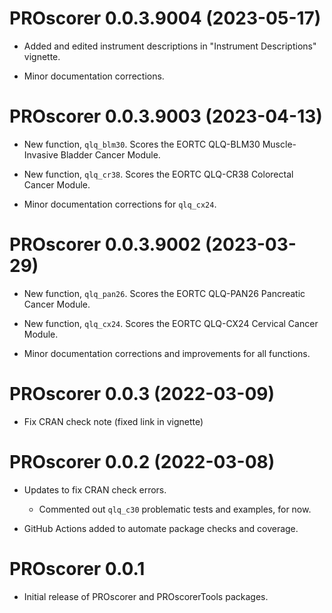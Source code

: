 # PROscorer 0.0.3.9004 (2023-05-17)

* Added and edited instrument descriptions in "Instrument Descriptions" vignette.

* Minor documentation corrections.



# PROscorer 0.0.3.9003 (2023-04-13)

* New function, `qlq_blm30`.  Scores the EORTC QLQ-BLM30 Muscle-Invasive Bladder Cancer Module.

* New function, `qlq_cr38`.  Scores the EORTC QLQ-CR38 Colorectal Cancer Module.  

* Minor documentation corrections for `qlq_cx24`.


# PROscorer 0.0.3.9002 (2023-03-29)

* New function, `qlq_pan26`.  Scores the EORTC QLQ-PAN26 Pancreatic Cancer Module.

* New function, `qlq_cx24`.  Scores the EORTC QLQ-CX24 Cervical Cancer Module.

* Minor documentation corrections and improvements for all functions.


# PROscorer 0.0.3 (2022-03-09)

* Fix CRAN check note (fixed link in vignette)


# PROscorer 0.0.2 (2022-03-08)

* Updates to fix CRAN check errors. 
  * Commented out `qlq_c30` problematic tests and examples, for now.

* GitHub Actions added to automate package checks and coverage.


# PROscorer 0.0.1

* Initial release of PROscorer and PROscorerTools packages.




